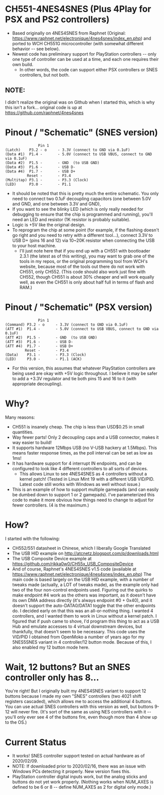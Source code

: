 # CH551-4NES4SNES (Plus 4Play for PSX and PS2 controllers)
- Based originally on 4NES4SNES from Raphnet (Original: https://www.raphnet.net/electronique/4nes4snes/index_en.php) and ported to WCH CH551G microcontroller (with somewhat different behavior -- see below).
- Newest code has preliminary support for PlayStation controllers -- only one type of controller can be used at a time, and each one requires their own build.
  - In other words, the code can support either PSX controllers or SNES controllers, but not both.

## NOTE:
I didn't realize the original was on Github when I started this, which is why this isn't a fork... original code is up at https://github.com/raphnet/4nes4snes

# Pinout / "Schematic" (SNES version)
                   Pin 1 
    (Latch)    P3.2 - o     - 3.3V (connect to GND via 0.1uF)
    (Data #1)  P1.4 -       - 5.0V (connect to USB VBUS, connect to GND via 0.1uF)
    (Data #2)  P1.5 -       - GND  (to USB GND)
    (Data #3)  P1.6 -       - USB D-
    (Data #4)  P1.7 -       - USB D+
              Reset -       - P3.4
    (Multitap) P3.1 -       - P3.3 (Clock)
    (LED)      P3.0 -       - P1.1
- It should be noted that this is pretty much the entire schematic.  You only need to connect two 0.1uF decoupling capacitors (one between 5.0V and GND, and one between 3.3V and GND), 
- If you want to see the blinky LED (which is only really needed for debugging to ensure that the chip is programmed and running), you'll need an LED and resistor (1K resistor is probably suitable).
- Logic is +5V like the original design.
- To reprogram the chip at some point (for example, if the flashing doesn't go right and you need to retry with a different tool...), connect 3.3V to USB D+ (pins 16 and 12) via 10~20K resistor when connecting the USB to your host machine.
  - I'll just note here that if you end up with a CH551 with bootloader 2.3.1 (the latest as of this writing), you may want to grab one of the tools in my repos, or the original programming tool from WCH's website, because most of the tools out there do not work with CH551, only CH552.  (This code should also work just fine with CH552, though CH551 is about 30% cheaper and will work equally well, as even the CH551 is only about half full in terms of flash and RAM.)

# Pinout / "Schematic" (PSX version)
                   Pin 1 
    (Command) P3.2 - o     - 3.3V (connect to GND via 0.1uF)
    (ATT #1)  P1.4 -       - 5.0V (connect to USB VBUS, connect to GND via 0.1uF)
    (ATT #2)  P1.5 -       - GND  (to USB GND)
    (ATT #3)  P1.6 -       - USB D-
    (ATT #4)  P1.7 -       - USB D+
             Reset -       - P3.4
    (Data)    P3.1 -       - P3.3 (Clock)
    (LED)     P3.0 -       - P1.1 (ACK)
- For this version, this assumes that whatever PlayStation controllers are being used are okay with +5V logic throughout.  I believe it may be safer to add a +3.3V regulator and tie both pins 15 and 16 to it (with appropriate decoupling).

# Why?
Many reasons:
- CH551 is insanely cheap.  The chip is less than USD$0.25 in small quantities.
- Way fewer parts!  Only 2 decoupling caps and a USB connector, makes it way easier to build!
- It supports hardware 12Mbps USB (no V-USB hackery at 1.5Mbps).  This means faster response times, as the poll interval can be set as low as 1ms!
- It has hardware support for 4 interrupt IN endpoints, and can be configured to look like 4 different controllers to all sorts of devices.
  - This allows Linux to see 4NES4SNES as 4 controllers without a kernel patch!  (Tested in Linux Mint 19 with a different USB VID/PID.  Latest code still works with Windows as well without issue.)
- This is an example of how to support multiple gamepads (and can easily be dumbed down to support 1 or 2 gamepads).  I've parameterized this code to make it more obvious how things need to change to adjust for fewer controllers.  (4 is the maximum.)

# How?
I started with the following:
- CH552/551 datasheet in Chinese, which I liberally Google Translated
- The USB HID example on http://atcnetz.blogspot.com/p/downloads.html
- The USB Composite Device example at https://github.com/rikka0w0/CH55x_USB_CompositeDevice
- And of course, Raphnet's 4NES4SNES v1.5 code (available at https://www.raphnet.net/electronique/4nes4snes/index_en.php)
The main code is based largely on the USB HID example, with a number of tweaks made (actually, a LOT of tweaks made), as the example only had two of the four non-control endpoints used.  Figuring out the quirks to make endpoint #4 work as the others was important, as it doesn't have its own DMA address directly (it's always endpoint #0 + 0x40), and it doesn't support the auto-DATA0/DATA1 toggle that the other endpoints do.
I decided early on that this was an all-or-nothing thing.  I wanted 4 controllers, and I wanted them to work in Linux without a kernel patch.  I figured that if push came to shove, I'd program this thing to act as a USB Hub and emulate accesses to 4 virtual downstream devices, but thankfully, that doesn't seem to be necessary.
This code uses the VID/PID I obtained from OpenMoko a number of years ago for my 5NES5SNES variant in 4 controller/12 button mode.  Because of this, I also enabled my 12 button mode here.

# Wait, 12 buttons?  But an SNES controller only has 8...
You're right!  But I originally built my 4NES4SNES variant to support 12 buttons because I made my own "SNES" controllers (two 4021 shift registers cascaded), which allows me to access the additional 4 buttons.  You can use actual SNES controllers with this version as well, but buttons 9-12 will never fire.  (It's sort of the same as using NES controllers with it -- you'll only ever see 4 of the buttons fire, even though more than 4 show up to the OS.)

# Current Status
- It works!  SNES controller support tested on actual hardware as of 2020/02/09.
- NOTE: If downloaded prior to 2020/02/16, there was an issue with Windows PCs detecting it properly.  New version fixes this.
- PlayStation controller digital inputs work, but the analog sticks and buttons do not yet work properly.  (Nothing works when NUM_AXES is defined to be 6 or 8 -- define NUM_AXES as 2 for digital only mode.)
